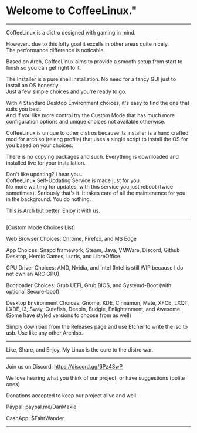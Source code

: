 # Welcome to CoffeeLinux."

-----------------------------------

CoffeeLinux is a distro designed with gaming in mind.

However.. due to this lofty goal it excells in other areas quite nicely.  
The performance difference is noticable.

Based on Arch, CoffeeLinux aims to provide a smooth setup from start to finish so you can get right to it.  

The Installer is a pure shell installation. No need for a fancy GUI just to install an OS honestly.  
Just a few simple choices and you're ready to go.

With 4 Standard Desktop Environment choices, it's easy to find the one that suits you best.  
And if you like more control try the Custom Mode that has much more configuration options and unique choices not available otherwise.

CoffeeLinux is unique to other distros because its installer is a hand crafted mod for archiso (releng profile) that uses a single script to install the OS for you based on your choices.
 
There is no copying packages and such. Everything is downloaded and installed live for your installation.  

Don't like updating? I hear you..  
CoffeeLinux Self-Updating Service is made just for you.  
No more waitimg for updates, with this service you just reboot (twice sometimes). Seriously that's it. It takes care of all the maintenence for you in the background.
You do nothing.

This is Arch but better. Enjoy it with us.

----------------------------------

[Custom Mode Choices List]

Web Browser Choices: Chrome, Firefox, and MS Edge

App Choices: Snapd framework, Steam, Java, VMWare, Discord, Github Desktop, Heroic Games, Lutris, and LibreOffice.

GPU Driver Choices: AMD, Nvidia, and Intel (Intel is still WIP because I do not own an ARC GPU)

Bootloader Choices: Grub UEFI, Grub BIOS, and Systemd-Boot (with optional Secure-boot)

Desktop Environment Choices: Gnome, KDE, Cinnamon, Mate, XFCE, LXQT, LXDE, i3, Sway, Cutefish, Deepin, Budgie, Enlightenment, and Awesome. (Some have styled versions to choose from as well)

Simply download from the Releases page and use Etcher to write the iso to usb. Use like any other ArchIso.

------------------------------------

Like, Share, and Enjoy. My Linux is the cure to the distro war.

------------------------------------

Join us on Discord: https://discord.gg/6Pz43wP

We love hearing what you think of our project, 
or have suggestions (polite ones)

Donations accepted to keep our project alive and well.

Paypal: paypal.me/DanMaxie

CashApp: $FahrWander

------------------------



